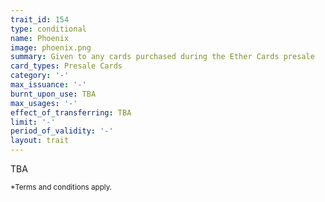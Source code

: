 ```yaml
---
trait_id: 154
type: conditional
name: Phoenix
image: phoenix.png
summary: Given to any cards purchased during the Ether Cards presale
card_types: Presale Cards
category: '-'
max_issuance: '-'
burnt_upon_use: TBA
max_usages: '-'
effect_of_transferring: TBA
limit: '-'
period_of_validity: '-'
layout: trait
---
```


TBA

<small>*Terms and conditions apply.</small>

